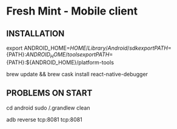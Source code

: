 Fresh Mint - Mobile client
=============================


INSTALLATION
------------

export ANDROID_HOME=${HOME}/Library/Android/sdk
export PATH=${PATH}:${ANDROID_HOME}/tools
export PATH=${PATH}:${ANDROID_HOME}/platform-tools

brew update && brew cask install react-native-debugger

PROBLEMS ON START
-----------

cd android
sudo /.grandlew clean



adb reverse tcp:8081 tcp:8081